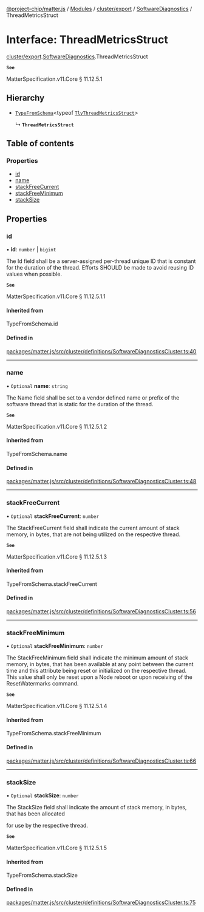 [@project-chip/matter.js](../README.md) / [Modules](../modules.md) / [cluster/export](../modules/cluster_export.md) / [SoftwareDiagnostics](../modules/cluster_export.SoftwareDiagnostics.md) / ThreadMetricsStruct

# Interface: ThreadMetricsStruct

[cluster/export](../modules/cluster_export.md).[SoftwareDiagnostics](../modules/cluster_export.SoftwareDiagnostics.md).ThreadMetricsStruct

**`See`**

MatterSpecification.v11.Core § 11.12.5.1

## Hierarchy

- [`TypeFromSchema`](../modules/tlv_export.md#typefromschema)\<typeof [`TlvThreadMetricsStruct`](../modules/cluster_export.SoftwareDiagnostics.md#tlvthreadmetricsstruct)\>

  ↳ **`ThreadMetricsStruct`**

## Table of contents

### Properties

- [id](cluster_export.SoftwareDiagnostics.ThreadMetricsStruct.md#id)
- [name](cluster_export.SoftwareDiagnostics.ThreadMetricsStruct.md#name)
- [stackFreeCurrent](cluster_export.SoftwareDiagnostics.ThreadMetricsStruct.md#stackfreecurrent)
- [stackFreeMinimum](cluster_export.SoftwareDiagnostics.ThreadMetricsStruct.md#stackfreeminimum)
- [stackSize](cluster_export.SoftwareDiagnostics.ThreadMetricsStruct.md#stacksize)

## Properties

### id

• **id**: `number` \| `bigint`

The Id field shall be a server-assigned per-thread unique ID that is constant for the duration of the
thread. Efforts SHOULD be made to avoid reusing ID values when possible.

**`See`**

MatterSpecification.v11.Core § 11.12.5.1.1

#### Inherited from

TypeFromSchema.id

#### Defined in

[packages/matter.js/src/cluster/definitions/SoftwareDiagnosticsCluster.ts:40](https://github.com/project-chip/matter.js/blob/2d9f2165d2672864fda3496a6d0d5f93597f82c6/packages/matter.js/src/cluster/definitions/SoftwareDiagnosticsCluster.ts#L40)

___

### name

• `Optional` **name**: `string`

The Name field shall be set to a vendor defined name or prefix of the software thread that is static for the
duration of the thread.

**`See`**

MatterSpecification.v11.Core § 11.12.5.1.2

#### Inherited from

TypeFromSchema.name

#### Defined in

[packages/matter.js/src/cluster/definitions/SoftwareDiagnosticsCluster.ts:48](https://github.com/project-chip/matter.js/blob/2d9f2165d2672864fda3496a6d0d5f93597f82c6/packages/matter.js/src/cluster/definitions/SoftwareDiagnosticsCluster.ts#L48)

___

### stackFreeCurrent

• `Optional` **stackFreeCurrent**: `number`

The StackFreeCurrent field shall indicate the current amount of stack memory, in bytes, that are not being
utilized on the respective thread.

**`See`**

MatterSpecification.v11.Core § 11.12.5.1.3

#### Inherited from

TypeFromSchema.stackFreeCurrent

#### Defined in

[packages/matter.js/src/cluster/definitions/SoftwareDiagnosticsCluster.ts:56](https://github.com/project-chip/matter.js/blob/2d9f2165d2672864fda3496a6d0d5f93597f82c6/packages/matter.js/src/cluster/definitions/SoftwareDiagnosticsCluster.ts#L56)

___

### stackFreeMinimum

• `Optional` **stackFreeMinimum**: `number`

The StackFreeMinimum field shall indicate the minimum amount of stack memory, in bytes, that has been
available at any point between the current time and this attribute being reset or initialized on the
respective thread. This value shall only be reset upon a Node reboot or upon receiving of the
ResetWatermarks command.

**`See`**

MatterSpecification.v11.Core § 11.12.5.1.4

#### Inherited from

TypeFromSchema.stackFreeMinimum

#### Defined in

[packages/matter.js/src/cluster/definitions/SoftwareDiagnosticsCluster.ts:66](https://github.com/project-chip/matter.js/blob/2d9f2165d2672864fda3496a6d0d5f93597f82c6/packages/matter.js/src/cluster/definitions/SoftwareDiagnosticsCluster.ts#L66)

___

### stackSize

• `Optional` **stackSize**: `number`

The StackSize field shall indicate the amount of stack memory, in bytes, that has been allocated

for use by the respective thread.

**`See`**

MatterSpecification.v11.Core § 11.12.5.1.5

#### Inherited from

TypeFromSchema.stackSize

#### Defined in

[packages/matter.js/src/cluster/definitions/SoftwareDiagnosticsCluster.ts:75](https://github.com/project-chip/matter.js/blob/2d9f2165d2672864fda3496a6d0d5f93597f82c6/packages/matter.js/src/cluster/definitions/SoftwareDiagnosticsCluster.ts#L75)
